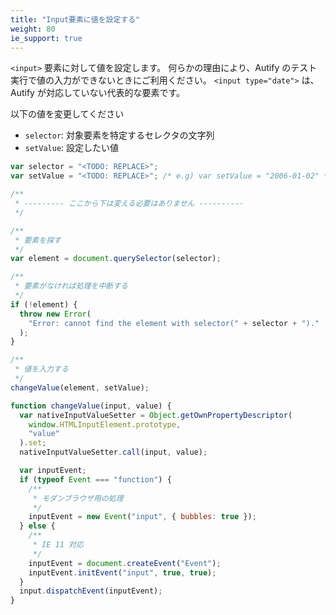 ```yaml
---
title: "Input要素に値を設定する"
weight: 80
ie_support: true
---
```


`<input>` 要素に対して値を設定します。
何らかの理由により、Autify のテスト実行で値の入力ができないときにご利用ください。
`<input type="date">` は、Autify が対応していない代表的な要素です。

以下の値を変更してください

- `selector`: 対象要素を特定するセレクタの文字列
- `setValue`: 設定したい値

```js
var selector = "<TODO: REPLACE>";
var setValue = "<TODO: REPLACE>"; /* e.g) var setValue = "2006-01-02" */

/**
 * --------- ここから下は変える必要はありません ----------
 */

/**
 * 要素を探す
 */
var element = document.querySelector(selector);

/**
 * 要素がなければ処理を中断する
 */
if (!element) {
  throw new Error(
    "Error: cannot find the element with selector(" + selector + ")."
  );
}

/**
 * 値を入力する
 */
changeValue(element, setValue);

function changeValue(input, value) {
  var nativeInputValueSetter = Object.getOwnPropertyDescriptor(
    window.HTMLInputElement.prototype,
    "value"
  ).set;
  nativeInputValueSetter.call(input, value);

  var inputEvent;
  if (typeof Event === "function") {
    /**
     * モダンブラウザ用の処理
     */
    inputEvent = new Event("input", { bubbles: true });
  } else {
    /**
     * IE 11 対応
     */
    inputEvent = document.createEvent("Event");
    inputEvent.initEvent("input", true, true);
  }
  input.dispatchEvent(inputEvent);
}
```
